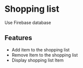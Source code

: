 # Shopping list
Use Firebase database

## Features

- Add item to the shopping list
- Remove Item to the shopping list
- Display shopping list Item

